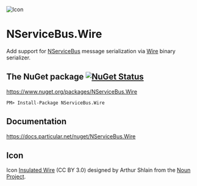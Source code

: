 ![Icon](https://raw.githubusercontent.com/NServiceBusExtensions/NServiceBus.Wire/master/icon.png)


# NServiceBus.Wire

Add support for [NServiceBus](https://particular.net/nservicebus) message serialization via [Wire](https://github.com/rogeralsing/Wire) binary serializer.


## The NuGet package [![NuGet Status](http://img.shields.io/nuget/v/NServiceBus.Wire.svg?style=flat)](https://www.nuget.org/packages/NServiceBus.Wire/)

https://www.nuget.org/packages/NServiceBus.Wire

    PM> Install-Package NServiceBus.Wire


## Documentation

https://docs.particular.net/nuget/NServiceBus.Wire


## Icon

Icon [Insulated Wire](https://thenounproject.com/term/insulated-wire/116162) (CC BY 3.0) designed by Arthur Shlain from the [Noun Project](http://www.thenounproject.com).